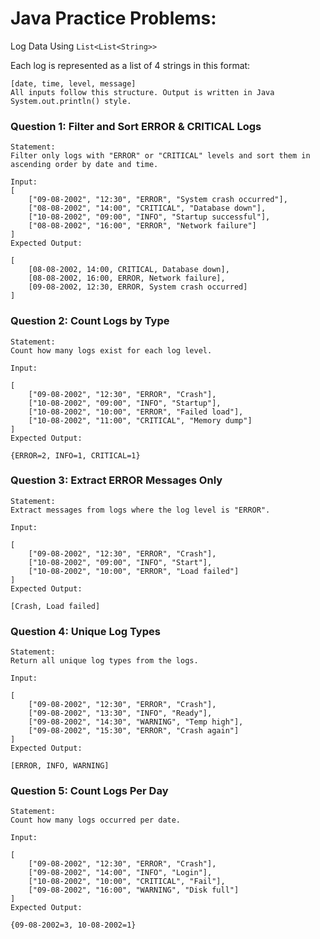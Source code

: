 # Java Practice Problems:
Log Data Using `List<List<String>>`

Each log is represented as a list of 4 strings in this format:
```
[date, time, level, message]
All inputs follow this structure. Output is written in Java System.out.println() style.

```

### Question 1: Filter and Sort ERROR & CRITICAL Logs
```
Statement:
Filter only logs with "ERROR" or "CRITICAL" levels and sort them in ascending order by date and time.

Input:
[
    ["09-08-2002", "12:30", "ERROR", "System crash occurred"],
    ["08-08-2002", "14:00", "CRITICAL", "Database down"],
    ["10-08-2002", "09:00", "INFO", "Startup successful"],
    ["08-08-2002", "16:00", "ERROR", "Network failure"]
]
Expected Output:

[
    [08-08-2002, 14:00, CRITICAL, Database down],
    [08-08-2002, 16:00, ERROR, Network failure],
    [09-08-2002, 12:30, ERROR, System crash occurred]
]
```
### Question 2: Count Logs by Type
````
Statement:
Count how many logs exist for each log level.

Input:

[
    ["09-08-2002", "12:30", "ERROR", "Crash"],
    ["10-08-2002", "09:00", "INFO", "Startup"],
    ["10-08-2002", "10:00", "ERROR", "Failed load"],
    ["10-08-2002", "11:00", "CRITICAL", "Memory dump"]
]
Expected Output:

{ERROR=2, INFO=1, CRITICAL=1}
````
### Question 3: Extract ERROR Messages Only
````
Statement:
Extract messages from logs where the log level is "ERROR".

Input:

[
    ["09-08-2002", "12:30", "ERROR", "Crash"],
    ["10-08-2002", "09:00", "INFO", "Start"],
    ["10-08-2002", "10:00", "ERROR", "Load failed"]
]
Expected Output:

[Crash, Load failed]
````
### Question 4: Unique Log Types
``````
Statement:
Return all unique log types from the logs.

Input:

[
    ["09-08-2002", "12:30", "ERROR", "Crash"],
    ["09-08-2002", "13:30", "INFO", "Ready"],
    ["09-08-2002", "14:30", "WARNING", "Temp high"],
    ["09-08-2002", "15:30", "ERROR", "Crash again"]
]
Expected Output:

[ERROR, INFO, WARNING]
``````
### Question 5: Count Logs Per Day
````
Statement:
Count how many logs occurred per date.

Input:

[
    ["09-08-2002", "12:30", "ERROR", "Crash"],
    ["09-08-2002", "14:00", "INFO", "Login"],
    ["10-08-2002", "10:00", "CRITICAL", "Fail"],
    ["09-08-2002", "16:00", "WARNING", "Disk full"]
]
Expected Output:

{09-08-2002=3, 10-08-2002=1}
